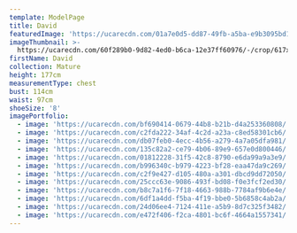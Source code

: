 ```yaml
---
template: ModelPage
title: David
featuredImage: 'https://ucarecdn.com/01a7e0d5-dd87-49fb-a5ba-e9b3095bd1d1/'
imageThumbnail: >-
  https://ucarecdn.com/60f289b0-9d82-4ed0-b6ca-12e37ff60976/-/crop/617x866/50,28/-/preview/
firstName: David
collection: Mature
height: 177cm
measurementType: chest
bust: 114cm
waist: 97cm
shoeSize: '8'
imagePortfolio:
  - image: 'https://ucarecdn.com/bf690414-0679-44b8-b21b-d4a253360808/'
  - image: 'https://ucarecdn.com/c2fda222-34af-4c2d-a23a-c8ed58301cb6/'
  - image: 'https://ucarecdn.com/db07feb0-4ecc-4b56-a279-4a7a05dfa981/'
  - image: 'https://ucarecdn.com/135c82a2-ce79-4b06-89e9-657e0d800446/'
  - image: 'https://ucarecdn.com/01812228-31f5-42c8-8790-e6da99a9a3e9/'
  - image: 'https://ucarecdn.com/b996340c-b979-4223-bf28-eaa47da9c269/'
  - image: 'https://ucarecdn.com/c2f9e427-d105-480a-a301-dbcd9dd72050/'
  - image: 'https://ucarecdn.com/25ccc63e-9086-493f-bd08-f0e3fcf2ed30/'
  - image: 'https://ucarecdn.com/b8c7a1f6-7f18-4663-988b-7784af9b6e4e/'
  - image: 'https://ucarecdn.com/6df1a4dd-f5ba-4f19-bbe0-5b6858c4ab2a/'
  - image: 'https://ucarecdn.com/24d06ee4-7124-411e-a5b9-8d7c325f3482/'
  - image: 'https://ucarecdn.com/e472f406-f2ca-4801-bc6f-4664a1557341/'
---
```


